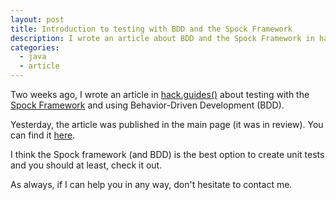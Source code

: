 ```yaml
---
layout: post
title: Introduction to testing with BDD and the Spock Framework
description: I wrote an article about BDD and the Spock Framework in hack.guides()
categories:
  - java
  - article
---
```


Two weeks ago, I wrote an article in [hack.guides()](http://tutorials.pluralsight.com/) about testing with the [Spock Framework](https://github.com/spockframework/spock) and using Behavior-Driven Development (BDD).

Yesterday, the article was published in the main page (it was in review). You can find it [here](http://tutorials.pluralsight.com/java-and-j2ee/introduction-to-testing-with-bdd-and-the-spock-framework).

I think the Spock framework (and BDD) is the best option to create unit tests and you should at least, check it out.

As always, if I can help you in any way, don't hesitate to contact me.